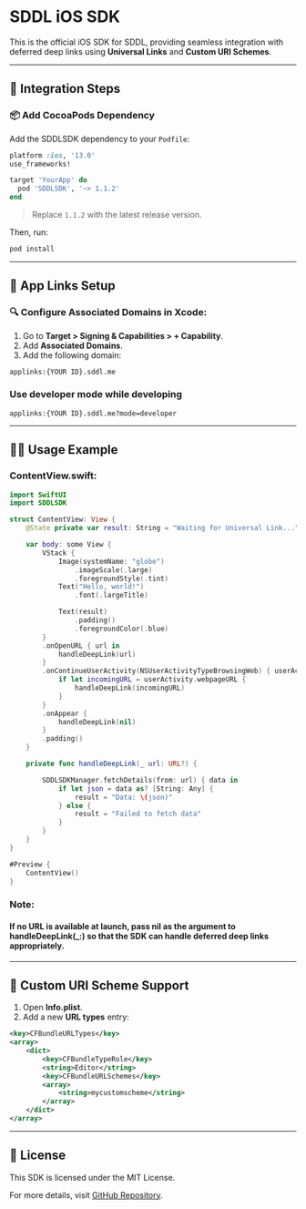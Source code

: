 # SDDL iOS SDK

This is the official iOS SDK for SDDL, providing seamless integration with deferred deep links using **Universal Links** and **Custom URI Schemes**.

---

## 🚀 **Integration Steps**

### 📦 **Add CocoaPods Dependency**
Add the SDDLSDK dependency to your `Podfile`:

```ruby
platform :ios, '13.0'
use_frameworks!

target 'YourApp' do
  pod 'SDDLSDK', '~> 1.1.2'
end
```

> Replace `1.1.2` with the latest release version.

Then, run:

```sh
pod install
```

---

## 📲 **App Links Setup**

### 🔍 **Configure Associated Domains in Xcode:**

1. Go to **Target > Signing & Capabilities > + Capability**.
2. Add **Associated Domains**.
3. Add the following domain:

```plaintext
applinks:{YOUR ID}.sddl.me
```
###  **Use developer mode while developing**

```plaintext
applinks:{YOUR ID}.sddl.me?mode=developer
```

---

## 🧑‍💻 **Usage Example**

### **ContentView.swift:**

```swift
import SwiftUI
import SDDLSDK

struct ContentView: View {
    @State private var result: String = "Waiting for Universal Link..."

    var body: some View {
        VStack {
            Image(systemName: "globe")
                .imageScale(.large)
                .foregroundStyle(.tint)
            Text("Hello, world!")
                .font(.largeTitle)

            Text(result)
                .padding()
                .foregroundColor(.blue)
        }
        .onOpenURL { url in
            handleDeepLink(url)
        }
        .onContinueUserActivity(NSUserActivityTypeBrowsingWeb) { userActivity in
            if let incomingURL = userActivity.webpageURL {
                handleDeepLink(incomingURL)
            }
        }
        .onAppear {
            handleDeepLink(nil)
        }
        .padding()
    }

    private func handleDeepLink(_ url: URL?) {

        SDDLSDKManager.fetchDetails(from: url) { data in
            if let json = data as? [String: Any] {
                result = "Data: \(json)"
            } else {
                result = "Failed to fetch data"
            }
        }
    }
}

#Preview {
    ContentView()
}

```

### Note:
    
#### If no URL is available at launch, pass nil as the argument to handleDeepLink(_:) so that the SDK can handle deferred deep links appropriately.

---

## 🔗 **Custom URI Scheme Support**

1. Open **Info.plist**.
2. Add a new **URL types** entry:

```xml
<key>CFBundleURLTypes</key>
<array>
    <dict>
        <key>CFBundleTypeRole</key>
        <string>Editor</string>
        <key>CFBundleURLSchemes</key>
        <array>
            <string>mycustomscheme</string>
        </array>
    </dict>
</array>
```

---

## 📄 **License**
This SDK is licensed under the MIT License.

For more details, visit [GitHub Repository](https://github.com/nonanerz/sddl-ios-sdk).

